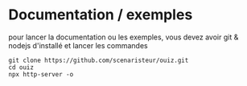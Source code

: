 # Documentation / exemples
pour lancer la documentation ou les exemples, vous devez avoir git & nodejs d'installé et lancer les commandes
```
git clone https://github.com/scenaristeur/ouiz.git
cd ouiz
npx http-server -o
```
